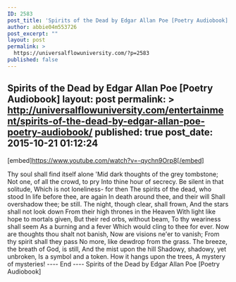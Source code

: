 ```yaml
---
ID: 2583
post_title: 'Spirits of the Dead by Edgar Allan Poe [Poetry Audiobook]'
author: abbie04m553726
post_excerpt: ""
layout: post
permalink: >
  https://universalflowuniversity.com/?p=2583
published: false
---
```

Spirits of the Dead by Edgar Allan Poe [Poetry Audiobook]
layout: post
permalink: >
  http://universalflowuniversity.com/entertainment/spirits-of-the-dead-by-edgar-allan-poe-poetry-audiobook/
published: true
post_date: 2015-10-21 01:12:24
---
[embed]https://www.youtube.com/watch?v=-qychn9Orp8[/embed]<br>
<p>Thy soul shall find itself alone
'Mid dark thoughts of the grey tombstone;
Not one, of all the crowd, to pry
Into thine hour of secrecy.
Be silent in that solitude,
Which is not loneliness- for then
The spirits of the dead, who stood
In life before thee, are again
In death around thee, and their will
Shall overshadow thee; be still.
The night, though clear, shall frown,
And the stars shall not look down
From their high thrones in the Heaven
With light like hope to mortals given,
But their red orbs, without beam,
To thy weariness shall seem
As a burning and a fever
Which would cling to thee for ever.
Now are thoughts thou shalt not banish,
Now are visions ne'er to vanish;
From thy spirit shall they pass
No more, like dewdrop from the grass.
The breeze, the breath of God, is still,
And the mist upon the hill
Shadowy, shadowy, yet unbroken,
Is a symbol and a token.
How it hangs upon the trees,
A mystery of mysteries!
---- End ----
Spirits of the Dead by Edgar Allan Poe [Poetry Audiobook]</p>